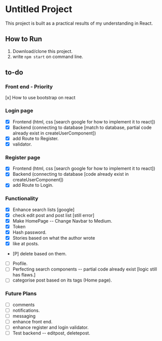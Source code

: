 # Untitled Project
This project is built as a practical results of my understanding in React.

## How to Run
1. Download/clone this project.
2. write `npm start` on command line.

## to-do
### Front end - Priority
[x] How to use bootstrap on react

### Login page 
- [x] Frontend (html, css [search google for how to implement it to react])
- [x] Backend (connecting to database [match to database, partial code already exist in createUserComponent])
- [x] add Route to Register.
- [x] validator. 

### Register page
- [x] Frontend (html, css [search google for how to implement it to react])
- [x] Backend (connecting to database [code already exist in createUserComponent])
- [x] add Route to Login.

### Functionality
- [x] Enhance search lists [google]
- [x] check edit post and post list [still error]
- [x] Make HomePage -- Change Navbar to Medium.
- [x] Token
- [x] Hash password.
- [x] Stories based on what the author wrote
- [x] like at posts.
- [P] delete based on them.
- [ ] Profile.
- [ ] Perfecting search components -- partial code already exist [logic still has flaws.]
- [ ] categorise post based on its tags (Home page).

### Future Plans
- [ ] comments
- [ ] notifications.
- [ ] messaging
- [ ] enhance front end.
- [ ] enhance register and login validator.
- [ ] Test backend -- editpost, deletepost.
